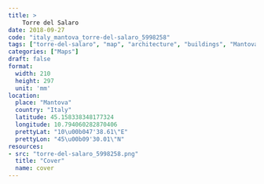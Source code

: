 ```yaml
---
title: > 
    Torre del Salaro
date: 2018-09-27
code: "italy_mantova_torre-del-salaro_5998258"
tags: ["torre-del-salaro", "map", "architecture", "buildings", "Mantova", "Italy"]
categories: ["Maps"]
draft: false
format:
  width: 210
  height: 297
  unit: 'mm'
location:
  place: "Mantova"
  country: "Italy"
  latitude: 45.158338348177324
  longitude: 10.794060282870406
  prettyLat: "10\u00b047'38.61\"E"
  prettyLon: "45\u00b09'30.01\"N"
resources:
- src: "torre-del-salaro_5998258.png"
  title: "Cover"
  name: cover
---
```

